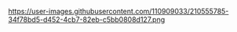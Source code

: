 https://user-images.githubusercontent.com/110909033/210555785-34f78bd5-d452-4cb7-82eb-c5bb0808d127.png
